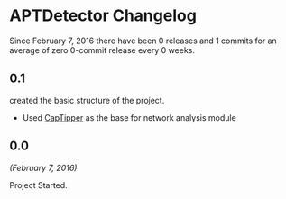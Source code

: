 APTDetector Changelog
=================

Since February 7, 2016 there have been 0 releases and 1 commits for
an average of zero 0-commit release every 0 weeks.

0.1
------

created the basic structure of the project.

* Used [CapTipper][CapTipper] as the base for network analysis module

0.0
------
*(February 7, 2016)*

Project Started.


[CapTipper]: http://captipper.readthedocs.org/en/latest/
